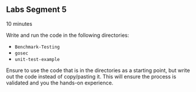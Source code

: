 ## Labs Segment 5

10 minutes

Write and run the code in the following directories:
- `Benchmark-Testing`
- `gosec`
- `unit-test-example`

Ensure to use the code that is in the directories as a starting point, but write out the code instead of copy/pasting it. This will ensure the process is validated and you the hands-on experience.
